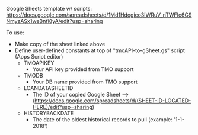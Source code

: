 Google Sheets template w/ scripts: https://docs.google.com/spreadsheets/d/1Md1Hdogico3IWRuV_nTWFIc6G9NmyzASx1weBnfl8yA/edit?usp=sharing

To use:
- Make copy of the sheet linked above
- Define user-defined constants at top of "tmoAPI-to-gSheet.gs" script (Apps Script editor)
    - TMOAPIKEY
        - Your API key provided from TMO support
    - TMODB
        - Your DB name provided from TMO support
    - LOANDATASHEETID
        - The ID of your copied Google Sheet --> (https://docs.google.com/spreadsheets/d/(SHEET-ID-LOCATED-HERE)/edit?usp=sharing)
    - HISTORYBACKDATE
        - The date of the oldest historical records to pull (example: '1-1-2018')
